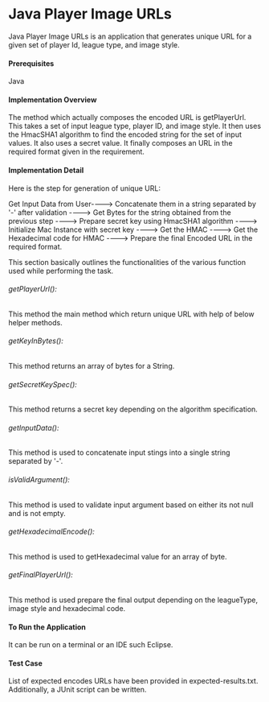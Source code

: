 <H1>Java Player Image URLs</H1>
Java Player Image URLs is an application that generates unique URL for a given set of player Id, league type, and image style. 
<BR>
<H4>Prerequisites </H4>
Java

<H4>Implementation Overview </H4>

The method which actually composes the encoded URL is getPlayerUrl. This takes a set of input league type, player ID, and image style. It then uses the HmacSHA1 algorithm to find the encoded string for the set of input values. It also uses a secret value. It finally composes an URL in the required format given in the requirement.

<H4> Implementation Detail </H4>

<p>Here is the step for generation of unique URL: </p>
<p>
Get Input Data from User----> Concatenate them in a string separated by '-' after validation ----> Get Bytes for the string obtained from the previous step ----> Prepare secret key using HmacSHA1 algorithm ----> Initialize Mac Instance with secret key ----> Get the HMAC ----> Get the Hexadecimal code for HMAC ----> Prepare the final Encoded URL in the required format.
</p>
This section basically outlines the functionalities of the various function used while performing the task.

<h6>getPlayerUrl():</h6>

This method the main method which return unique URL with help of below helper methods.
<h6>getKeyInBytes():</h6>

This method returns an array of bytes for a String.
<h6>getSecretKeySpec():</h6>

This method returns a secret key depending on the algorithm specification.
<h6>getInputData():</h6>

This method is used to concatenate input stings into a single string separated by '-'.
<h6>isValidArgument():</h6>

This method is used to validate input argument based on either its not null and is not empty.
<h6>getHexadecimalEncode():</h6>

This method is used to getHexadecimal value for an array of byte.
<h6>getFinalPlayerUrl():</h6>

This method is used prepare the final output depending on the leagueType, image style and hexadecimal code.
<H4> To Run the Application</H4> 

It can be run on a terminal or an IDE such Eclipse.
<H4> Test Case</H4> 
List of expected encodes URLs have been provided in expected-results.txt. Additionally, a JUnit script can be written.
